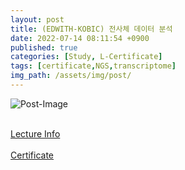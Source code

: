 ```yaml
---
layout: post
title: (EDWITH-KOBIC) 전사체 데이터 분석
date: 2022-07-14 08:11:54 +0900
published: true
categories: [Study, L-Certificate]
tags: [certificate,NGS,transcriptome]
img_path: /assets/img/post/
---
```


![Post-Image](CERTIFICATE-NGS_transcriptome.png)
<br><br>

[Lecture Info](https://www.edwith.org/transcriptome)
<br><br>
[Certificate](http://www.edwith.org/certificate/A20220714-701905?langCode=ko)
